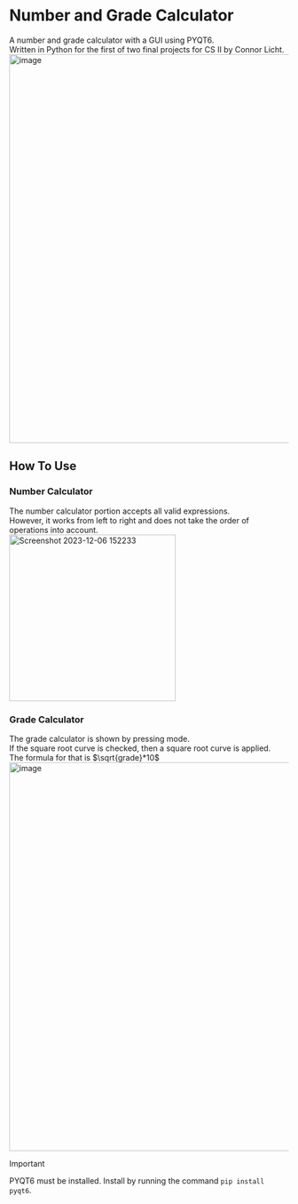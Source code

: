 # Number and Grade Calculator <br />
A number and grade calculator with a GUI using PYQT6. <br />
Written in Python for the first of two final projects for CS II by Connor Licht. <br />
<img width="700" alt="image" src="https://github.com/connorlicht/Number-And-Grade-Calculator/assets/111907619/9bd0aaad-7102-4582-8e9d-f4ec80866980"> <br />

## How To Use <br />
### Number Calculator <br />
The number calculator portion accepts all valid expressions. <br />
However, it works from left to right and does not take the order of operations into account. <br />
<img width="300" alt="Screenshot 2023-12-06 152233" src="https://github.com/connorlicht/Number-And-Grade-Calculator/assets/111907619/1a66eb8a-546e-4385-9532-c2bb49757ada"> <br />

### Grade Calculator <br />
The grade calculator is shown by pressing mode. <br />
If the square root curve is checked, then a square root curve is applied. <br />
The formula for that is $\sqrt{grade}*10$ <br />
<img width="700" alt="image" src="https://github.com/connorlicht/Number-And-Grade-Calculator/assets/111907619/8d9c2c93-d4a7-4bf7-ab4c-c99a0c635559"><br />

> [!IMPORTANT]
PYQT6 must be installed. Install by running the command `pip install pyqt6`.
